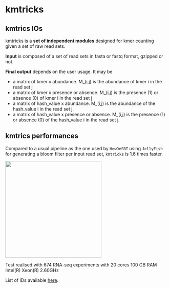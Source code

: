 # kmtricks

## kmtrics IOs

kmtricks is a **set of independent modules** designed for kmer counting given a set of raw read sets.

**Input** is composed of a set of read sets in fasta or fastq format, gzipped or not.

**Final output** depends on the user usage. It may be

* a matrix of kmer x abundance. M_(i,j) is the abundance of kmer i in the read set j
* a matrix of kmer x presence or absence. M_(i,j) is the presence (1) or absence (0) of kmer i in the read set j
* a matrix of hash_value x abundance. M_(i,j) is the abundance of the hash_value i in the read set j.
* a matrix of hash_value x presence or absence. M_(i,j) is the presence (1) or absence (0) of the hash_value i in the read set j.

## kmtrics performances

Compared to a usual pipeline as the one used by `HowDeSBT` using `JellyFish` for generating a bloom filter per input read set, `kmtricks` is 1.6 times faster.

<img src="https://github.com/tlemane/kmtricks/blob/master/doc/perf_kmtricks_674.png" width="300">

Test realised with 674 RNA-seq experiments with 20 cores 100 GB RAM Intel(R) Xeon(R) 2.60GHz

List of IDs available [here](tests/kmtricks/experiment_list_674.txt).



